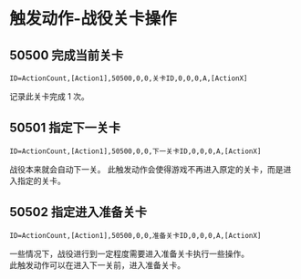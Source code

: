 # 触发动作-战役关卡操作

## 50500 完成当前关卡

`ID=ActionCount,[Action1],50500,0,0,关卡ID,0,0,0,A,[ActionX]`

记录此关卡完成 1 次。



## 50501 指定下一关卡

`ID=ActionCount,[Action1],50500,0,0,下一关卡ID,0,0,0,A,[ActionX]`

战役本来就会自动下一关。
此触发动作会使得游戏不再进入原定的关卡，而是进入指定的关卡。



## 50502 指定进入准备关卡

`ID=ActionCount,[Action1],50500,0,0,准备关卡ID,0,0,0,A,[ActionX]`

一些情况下，战役进行到一定程度需要进入准备关卡执行一些操作。  
此触发动作可以在进入下一关前，进入准备关卡。